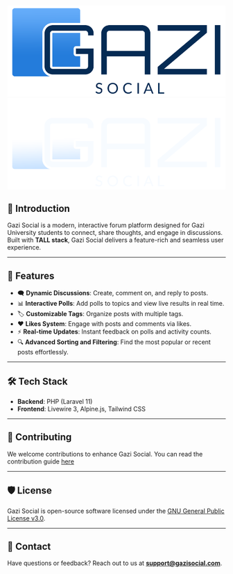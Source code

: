 ![Gazi Social Logo (Light Mode)](public/logos/GS_LOGO_DEFAULT.png#gh-light-mode-only)
![Gazi Social Logo (Dark Mode)](public/logos/GS_LOGO_WHITE.png#gh-dark-mode-only)

## 📖 Introduction

Gazi Social is a modern, interactive forum platform designed for Gazi University students to connect, share thoughts, and engage in discussions. Built with **TALL stack**, Gazi Social delivers a feature-rich and seamless user experience.

---

## 🚀 Features

-   🗨️ **Dynamic Discussions**: Create, comment on, and reply to posts.
-   📊 **Interactive Polls**: Add polls to topics and view live results in real time.
-   🏷️ **Customizable Tags**: Organize posts with multiple tags.
-   ❤️ **Likes System**: Engage with posts and comments via likes.
-   ⚡ **Real-time Updates**: Instant feedback on polls and activity counts.
-   🔍 **Advanced Sorting and Filtering**: Find the most popular or recent posts effortlessly.

---

## 🛠️ Tech Stack

-   **Backend**: PHP (Laravel 11)
-   **Frontend**: Livewire 3, Alpine.js, Tailwind CSS

---

## 🤝 Contributing

We welcome contributions to enhance Gazi Social. You can read the contribution guide [here](http://gazisocial.test/dev-center/contribution-guide)

---

## 🛡️ License

Gazi Social is open-source software licensed under the [GNU General Public License v3.0](LICENSE).

---

## 📧 Contact

Have questions or feedback? Reach out to us at **support@gazisocial.com**.
